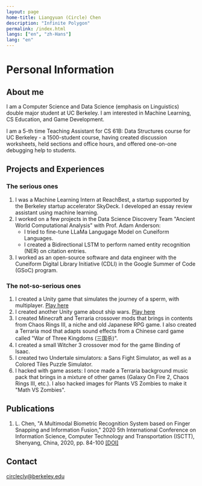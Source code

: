 ```yaml
---
layout: page
home-title: Liangyuan (Circle) Chen
description: "Infinite Polygon"
permalink: /index.html
langs: ["en", "zh-Hans"]
lang: "en"
---
```


# Personal Information

## About me

I am a Computer Science and Data Science (emphasis on Linguistics) double major student at UC Berkeley. I am interested in Machine Learning, CS Education, and Game Development.

I am a 5-th time Teaching Assistant for CS 61B: Data Structures course for UC Berkeley - a 1500-student course, having created discussion worksheets, held sections and office hours, and offered one-on-one debugging help to students.

## Projects and Experiences

### The serious ones

1. I was a Machine Learning Intern at ReachBest, a startup supported by the Berkeley startup accelerator SkyDeck. I developed an essay review assistant using machine learning.
2. I worked on a few projects in the Data Science Discovery Team "Ancient World Computational Analysis" with Prof. Adam Anderson:
    - I tried to fine-tune LLaMa Langugage Model on Cuneiform Languages.
    - I created a Bidirectional LSTM to perform named entity recognition (NER) on citation entries.
3. I worked as an open-source software and data engineer with the Cuneiform Digital Library Initiative (CDLI) in the Google Summer of Code (GSoC) program.

### The not-so-serious ones
1. I created a Unity game that simulates the journey of a sperm, with multiplayer. [Play here](https://circlecly.itch.io/spermulator)
2. I created another Unity game about ship wars. [Play here](https://circlecly.itch.io/ship-wars)
3. I created Minecraft and Terraria crossover mods that brings in contents from Chaos Rings III, a niche and old Japanese RPG game. I also created a Terraria mod that adapts sound effects from a Chinese card game called "War of Three Kingdoms (三国杀)".
4. I created a small Witcher 3 crossover mod for the game Binding of Isaac.
5. I created two Undertale simulators: a Sans Fight Simulator, as well as a Colored Tiles Puzzle Simulator.
6. I hacked with game assets: I once made a Terraria background music pack that brings in a mixture of other games (Galaxy On Fire 2, Chaos Rings III, etc.). I also hacked images for Plants VS Zombies to make it "Math VS Zombies".


## Publications

1. L. Chen, "A Multimodal Biometric Recognition System based on Finger Snapping and Information Fusion," 2020 5th International Conference on Information Science, Computer Technology and Transportation (ISCTT), Shenyang, China, 2020, pp. 84-100 [[DOI]](https://doi.org/10.1109/ISCTT51595.2020.00024)

## Contact

circlecly@berkeley.edu
